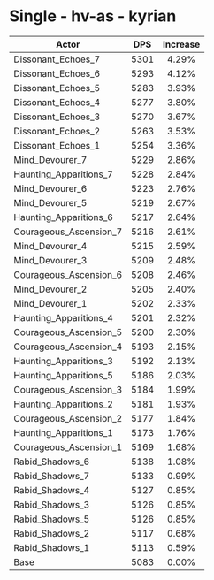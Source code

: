 # Single - hv-as - kyrian
| Actor | DPS | Increase |
|---|:---:|:---:|
|Dissonant_Echoes_7|5301|4.29%|
|Dissonant_Echoes_6|5293|4.12%|
|Dissonant_Echoes_5|5283|3.93%|
|Dissonant_Echoes_4|5277|3.80%|
|Dissonant_Echoes_3|5270|3.67%|
|Dissonant_Echoes_2|5263|3.53%|
|Dissonant_Echoes_1|5254|3.36%|
|Mind_Devourer_7|5229|2.86%|
|Haunting_Apparitions_7|5228|2.84%|
|Mind_Devourer_6|5223|2.76%|
|Mind_Devourer_5|5219|2.67%|
|Haunting_Apparitions_6|5217|2.64%|
|Courageous_Ascension_7|5216|2.61%|
|Mind_Devourer_4|5215|2.59%|
|Mind_Devourer_3|5209|2.48%|
|Courageous_Ascension_6|5208|2.46%|
|Mind_Devourer_2|5205|2.40%|
|Mind_Devourer_1|5202|2.33%|
|Haunting_Apparitions_4|5201|2.32%|
|Courageous_Ascension_5|5200|2.30%|
|Courageous_Ascension_4|5193|2.15%|
|Haunting_Apparitions_3|5192|2.13%|
|Haunting_Apparitions_5|5186|2.03%|
|Courageous_Ascension_3|5184|1.99%|
|Haunting_Apparitions_2|5181|1.93%|
|Courageous_Ascension_2|5177|1.84%|
|Haunting_Apparitions_1|5173|1.76%|
|Courageous_Ascension_1|5169|1.68%|
|Rabid_Shadows_6|5138|1.08%|
|Rabid_Shadows_7|5133|0.99%|
|Rabid_Shadows_4|5127|0.85%|
|Rabid_Shadows_3|5126|0.85%|
|Rabid_Shadows_5|5126|0.85%|
|Rabid_Shadows_2|5117|0.68%|
|Rabid_Shadows_1|5113|0.59%|
|Base|5083|0.00%|
